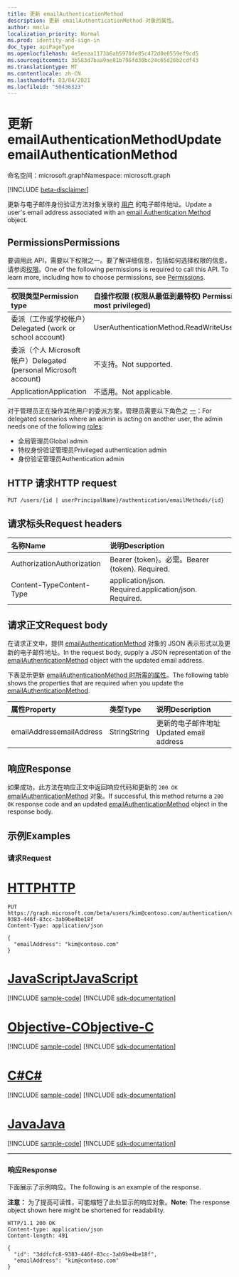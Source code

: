 ```yaml
---
title: 更新 emailAuthenticationMethod
description: 更新 emailAuthenticationMethod 对象的属性。
author: mmcla
localization_priority: Normal
ms.prod: identity-and-sign-in
doc_type: apiPageType
ms.openlocfilehash: 4e5eeaa1173b6ab5970fe85c472d0e6559ef9cd5
ms.sourcegitcommit: 3b583d7baa9ae81b796fd30bc24c65d26b2cdf43
ms.translationtype: MT
ms.contentlocale: zh-CN
ms.lasthandoff: 03/04/2021
ms.locfileid: "50436323"
---
```

# <a name="update-emailauthenticationmethod"></a><span data-ttu-id="a9f3a-103">更新 emailAuthenticationMethod</span><span class="sxs-lookup"><span data-stu-id="a9f3a-103">Update emailAuthenticationMethod</span></span>
<span data-ttu-id="a9f3a-104">命名空间：microsoft.graph</span><span class="sxs-lookup"><span data-stu-id="a9f3a-104">Namespace: microsoft.graph</span></span>

[!INCLUDE [beta-disclaimer](../../includes/beta-disclaimer.md)]

<span data-ttu-id="a9f3a-105">更新与电子邮件身份验证方法对象关联的 [用户](../resources/emailauthenticationmethod.md) 的电子邮件地址。</span><span class="sxs-lookup"><span data-stu-id="a9f3a-105">Update a user's email address associated with an [email Authentication Method](../resources/emailauthenticationmethod.md) object.</span></span>

## <a name="permissions"></a><span data-ttu-id="a9f3a-106">Permissions</span><span class="sxs-lookup"><span data-stu-id="a9f3a-106">Permissions</span></span>
<span data-ttu-id="a9f3a-p101">要调用此 API，需要以下权限之一。要了解详细信息，包括如何选择权限的信息，请参阅[权限](/graph/permissions-reference)。</span><span class="sxs-lookup"><span data-stu-id="a9f3a-p101">One of the following permissions is required to call this API. To learn more, including how to choose permissions, see [Permissions](/graph/permissions-reference).</span></span>

|<span data-ttu-id="a9f3a-109">权限类型</span><span class="sxs-lookup"><span data-stu-id="a9f3a-109">Permission type</span></span>|<span data-ttu-id="a9f3a-110">自操作权限 (权限从最低到最特权) </span><span class="sxs-lookup"><span data-stu-id="a9f3a-110">Permissions acting on self (from least to most privileged)</span></span>|<span data-ttu-id="a9f3a-111">对他人 (权限从最低到最特权) </span><span class="sxs-lookup"><span data-stu-id="a9f3a-111">Permissions acting on others (from least to most privileged)</span></span>|
|:---|:---|:--|
| <span data-ttu-id="a9f3a-112">委派（工作或学校帐户）</span><span class="sxs-lookup"><span data-stu-id="a9f3a-112">Delegated (work or school account)</span></span>     | <span data-ttu-id="a9f3a-113">UserAuthenticationMethod.ReadWrite</span><span class="sxs-lookup"><span data-stu-id="a9f3a-113">UserAuthenticationMethod.ReadWrite</span></span> | <span data-ttu-id="a9f3a-114">UserAuthenticationMethod.ReadWrite.All</span><span class="sxs-lookup"><span data-stu-id="a9f3a-114">UserAuthenticationMethod.ReadWrite.All</span></span> |
| <span data-ttu-id="a9f3a-115">委派（个人 Microsoft 帐户）</span><span class="sxs-lookup"><span data-stu-id="a9f3a-115">Delegated (personal Microsoft account)</span></span> | <span data-ttu-id="a9f3a-116">不支持。</span><span class="sxs-lookup"><span data-stu-id="a9f3a-116">Not supported.</span></span> | <span data-ttu-id="a9f3a-117">不支持。</span><span class="sxs-lookup"><span data-stu-id="a9f3a-117">Not supported.</span></span> |
| <span data-ttu-id="a9f3a-118">Application</span><span class="sxs-lookup"><span data-stu-id="a9f3a-118">Application</span></span>                            | <span data-ttu-id="a9f3a-119">不适用。</span><span class="sxs-lookup"><span data-stu-id="a9f3a-119">Not applicable.</span></span> | <span data-ttu-id="a9f3a-120">UserAuthenticationMethod.ReadWrite.All</span><span class="sxs-lookup"><span data-stu-id="a9f3a-120">UserAuthenticationMethod.ReadWrite.All</span></span> |

<span data-ttu-id="a9f3a-121">对于管理员正在操作其他用户的委派方案，管理员需要以下角色之 [一](/azure/active-directory/users-groups-roles/directory-assign-admin-roles#available-roles)：</span><span class="sxs-lookup"><span data-stu-id="a9f3a-121">For delegated scenarios where an admin is acting on another user, the admin needs one of the following [roles](/azure/active-directory/users-groups-roles/directory-assign-admin-roles#available-roles):</span></span>

* <span data-ttu-id="a9f3a-122">全局管理员</span><span class="sxs-lookup"><span data-stu-id="a9f3a-122">Global admin</span></span>
* <span data-ttu-id="a9f3a-123">特权身份验证管理员</span><span class="sxs-lookup"><span data-stu-id="a9f3a-123">Privileged authentication admin</span></span>
* <span data-ttu-id="a9f3a-124">身份验证管理员</span><span class="sxs-lookup"><span data-stu-id="a9f3a-124">Authentication admin</span></span>

## <a name="http-request"></a><span data-ttu-id="a9f3a-125">HTTP 请求</span><span class="sxs-lookup"><span data-stu-id="a9f3a-125">HTTP request</span></span>

<!-- {
  "blockType": "ignored"
}
-->
``` http
PUT /users/{id | userPrincipalName}/authentication/emailMethods/{id}
```

## <a name="request-headers"></a><span data-ttu-id="a9f3a-126">请求标头</span><span class="sxs-lookup"><span data-stu-id="a9f3a-126">Request headers</span></span>
|<span data-ttu-id="a9f3a-127">名称</span><span class="sxs-lookup"><span data-stu-id="a9f3a-127">Name</span></span>|<span data-ttu-id="a9f3a-128">说明</span><span class="sxs-lookup"><span data-stu-id="a9f3a-128">Description</span></span>|
|:---|:---|
|<span data-ttu-id="a9f3a-129">Authorization</span><span class="sxs-lookup"><span data-stu-id="a9f3a-129">Authorization</span></span>|<span data-ttu-id="a9f3a-p102">Bearer {token}。必需。</span><span class="sxs-lookup"><span data-stu-id="a9f3a-p102">Bearer {token}. Required.</span></span>|
|<span data-ttu-id="a9f3a-132">Content-Type</span><span class="sxs-lookup"><span data-stu-id="a9f3a-132">Content-Type</span></span>|<span data-ttu-id="a9f3a-p103">application/json. Required.</span><span class="sxs-lookup"><span data-stu-id="a9f3a-p103">application/json. Required.</span></span>|

## <a name="request-body"></a><span data-ttu-id="a9f3a-135">请求正文</span><span class="sxs-lookup"><span data-stu-id="a9f3a-135">Request body</span></span>
<span data-ttu-id="a9f3a-136">在请求正文中，提供 [emailAuthenticationMethod](../resources/emailauthenticationmethod.md) 对象的 JSON 表示形式以及更新的电子邮件地址。</span><span class="sxs-lookup"><span data-stu-id="a9f3a-136">In the request body, supply a JSON representation of the [emailAuthenticationMethod](../resources/emailauthenticationmethod.md) object with the updated email address.</span></span>

<span data-ttu-id="a9f3a-137">下表显示更新 [emailAuthenticationMethod 时所需的属性](../resources/emailauthenticationmethod.md)。</span><span class="sxs-lookup"><span data-stu-id="a9f3a-137">The following table shows the properties that are required when you update the [emailAuthenticationMethod](../resources/emailauthenticationmethod.md).</span></span>

|<span data-ttu-id="a9f3a-138">属性</span><span class="sxs-lookup"><span data-stu-id="a9f3a-138">Property</span></span>|<span data-ttu-id="a9f3a-139">类型</span><span class="sxs-lookup"><span data-stu-id="a9f3a-139">Type</span></span>|<span data-ttu-id="a9f3a-140">说明</span><span class="sxs-lookup"><span data-stu-id="a9f3a-140">Description</span></span>|
|:---|:---|:---|
|<span data-ttu-id="a9f3a-141">emailAddress</span><span class="sxs-lookup"><span data-stu-id="a9f3a-141">emailAddress</span></span>|<span data-ttu-id="a9f3a-142">String</span><span class="sxs-lookup"><span data-stu-id="a9f3a-142">String</span></span>|<span data-ttu-id="a9f3a-143">更新的电子邮件地址</span><span class="sxs-lookup"><span data-stu-id="a9f3a-143">Updated email address</span></span>|



## <a name="response"></a><span data-ttu-id="a9f3a-144">响应</span><span class="sxs-lookup"><span data-stu-id="a9f3a-144">Response</span></span>

<span data-ttu-id="a9f3a-145">如果成功，此方法在响应正文中返回响应代码和更新的 `200 OK` [emailAuthenticationMethod](../resources/emailauthenticationmethod.md) 对象。</span><span class="sxs-lookup"><span data-stu-id="a9f3a-145">If successful, this method returns a `200 OK` response code and an updated [emailAuthenticationMethod](../resources/emailauthenticationmethod.md) object in the response body.</span></span>

## <a name="examples"></a><span data-ttu-id="a9f3a-146">示例</span><span class="sxs-lookup"><span data-stu-id="a9f3a-146">Examples</span></span>

### <a name="request"></a><span data-ttu-id="a9f3a-147">请求</span><span class="sxs-lookup"><span data-stu-id="a9f3a-147">Request</span></span>

# <a name="http"></a>[<span data-ttu-id="a9f3a-148">HTTP</span><span class="sxs-lookup"><span data-stu-id="a9f3a-148">HTTP</span></span>](#tab/http)
<!-- {
  "blockType": "request",
  "name": "update_emailauthenticationmethod"
}
-->
``` http
PUT https://graph.microsoft.com/beta/users/kim@contoso.com/authentication/emailMethods/3ddfcfc8-9383-446f-83cc-3ab9be4be18f
Content-Type: application/json

{
  "emailAddress": "kim@contoso.com"
}
```
# <a name="javascript"></a>[<span data-ttu-id="a9f3a-149">JavaScript</span><span class="sxs-lookup"><span data-stu-id="a9f3a-149">JavaScript</span></span>](#tab/javascript)
[!INCLUDE [sample-code](../includes/snippets/javascript/update-emailauthenticationmethod-javascript-snippets.md)]
[!INCLUDE [sdk-documentation](../includes/snippets/snippets-sdk-documentation-link.md)]

# <a name="objective-c"></a>[<span data-ttu-id="a9f3a-150">Objective-C</span><span class="sxs-lookup"><span data-stu-id="a9f3a-150">Objective-C</span></span>](#tab/objc)
[!INCLUDE [sample-code](../includes/snippets/objc/update-emailauthenticationmethod-objc-snippets.md)]
[!INCLUDE [sdk-documentation](../includes/snippets/snippets-sdk-documentation-link.md)]

# <a name="c"></a>[<span data-ttu-id="a9f3a-151">C#</span><span class="sxs-lookup"><span data-stu-id="a9f3a-151">C#</span></span>](#tab/csharp)
[!INCLUDE [sample-code](../includes/snippets/csharp/update-emailauthenticationmethod-csharp-snippets.md)]
[!INCLUDE [sdk-documentation](../includes/snippets/snippets-sdk-documentation-link.md)]

# <a name="java"></a>[<span data-ttu-id="a9f3a-152">Java</span><span class="sxs-lookup"><span data-stu-id="a9f3a-152">Java</span></span>](#tab/java)
[!INCLUDE [sample-code](../includes/snippets/java/update-emailauthenticationmethod-java-snippets.md)]
[!INCLUDE [sdk-documentation](../includes/snippets/snippets-sdk-documentation-link.md)]

---



### <a name="response"></a><span data-ttu-id="a9f3a-153">响应</span><span class="sxs-lookup"><span data-stu-id="a9f3a-153">Response</span></span>

<span data-ttu-id="a9f3a-154">下面展示了示例响应。</span><span class="sxs-lookup"><span data-stu-id="a9f3a-154">The following is an example of the response.</span></span>

<span data-ttu-id="a9f3a-155">**注意：** 为了提高可读性，可能缩短了此处显示的响应对象。</span><span class="sxs-lookup"><span data-stu-id="a9f3a-155">**Note:** The response object shown here might be shortened for readability.</span></span>

<!-- {
  "blockType": "response",
  "truncated": true,
  "@odata.type": "microsoft.graph.emailAuthenticationMethod"
} -->

``` http
HTTP/1.1 200 OK
Content-type: application/json
Content-length: 491

{
  "id": "3ddfcfc8-9383-446f-83cc-3ab9be4be18f",
  "emailAddress": "kim@contoso.com"
}
```
